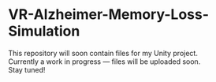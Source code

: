 # VR-Alzheimer-Memory-Loss-Simulation 

This repository will soon contain files for my Unity project.  
Currently a work in progress — files will be uploaded soon.  
Stay tuned!

